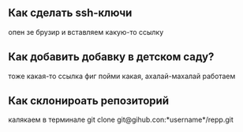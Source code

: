 <h2> Как сделать ssh-ключи </h2>
<p>опен зе брузир и вставляем какую-то ссылку </p>
<h2> Как добавить добавку в детском саду?</h2>
<p>тоже какая-то ссылка фиг пойми какая, ахалай-махалай работаем </p>
<h2>Как склонироать репозиторий</h2>
<p>калякаем в терминале git clone git@gihub.con:*username*/repp.git</p>